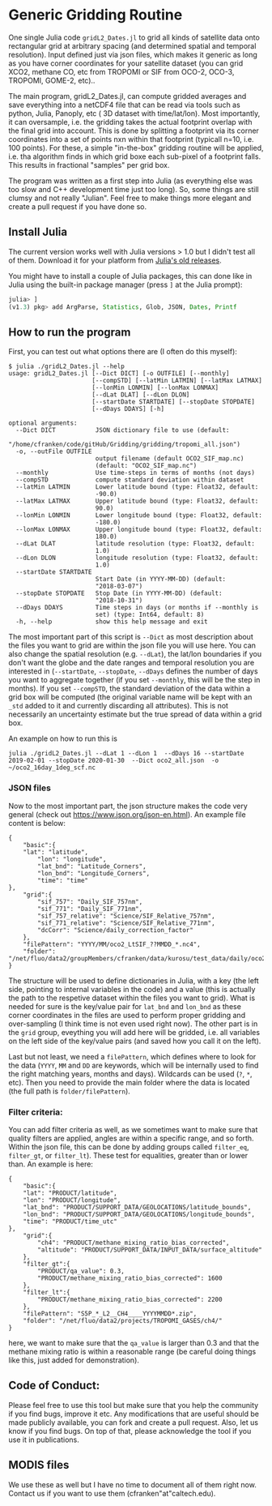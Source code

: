 # Generic Gridding Routine
One single Julia code `gridL2_Dates.jl` to grid all kinds of satellite data onto rectangular grid at arbitrary spacing (and determined spatial and temporal resolution). Input defined just via json files, which makes it generic as long as you have corner coordinates for your satellite dataset (you can grid XCO2, methane CO, etc from TROPOMI or SIF from OCO-2, OCO-3, TROPOMI, GOME-2, etc)..

The main program, gridL2_Dates.jl, can compute gridded averages and save everything into a netCDF4 file that can be read via tools such as python, Julia, Panoply, etc ( 3D dataset with time/lat/lon). Most importantly, it can oversample, i.e. the gridding takes the actual footprint overlap with the final grid into account. This is done by splitting a footprint via its corner coordinates into a set of points nxn within that footprint (typicall n=10, i.e. 100 points). For these, a simple "in-the-box" gridding routine will be applied, i.e. tha algorithm finds in which grid boxe each sub-pixel of a footprint falls. This results in fractional "samples" per grid box.

The program was written as a first step into Julia (as everything else was too slow and C++ development time just too long). So, some things are still clumsy and not really "Julian". Feel free to make things more elegant and create a pull request if you have done so. 

## Install Julia

The current version works well with Julia versions > 1.0 but I didn't test all of them. Download it for your platform from [Julia's old
releases](https://julialang.org/downloads/oldreleases/#v131_dec_30_2019).

You might have to install a couple of Julia packages, this can done like in Julia using the built-in package manager (press `]` at the Julia prompt):

```julia
julia> ]
(v1.3) pkg> add ArgParse, Statistics, Glob, JSON, Dates, Printf
```

## How to run the program

First, you can test out what options there are (I often do this myself):

```
$ julia ./gridL2_Dates.jl --help
usage: gridL2_Dates.jl [--Dict DICT] [-o OUTFILE] [--monthly]
                       [--compSTD] [--latMin LATMIN] [--latMax LATMAX]
                       [--lonMin LONMIN] [--lonMax LONMAX]
                       [--dLat DLAT] [--dLon DLON]
                       [--startDate STARTDATE] [--stopDate STOPDATE]
                       [--dDays DDAYS] [-h]

optional arguments:
  --Dict DICT           JSON dictionary file to use (default:
                        "/home/cfranken/code/gitHub/Gridding/gridding/tropomi_all.json")
  -o, --outFile OUTFILE
                        output filename (default OCO2_SIF_map.nc)
                        (default: "OCO2_SIF_map.nc")
  --monthly             Use time-steps in terms of months (not days)
  --compSTD             compute standard deviation within dataset
  --latMin LATMIN       Lower latitude bound (type: Float32, default:
                        -90.0)
  --latMax LATMAX       Upper latitude bound (type: Float32, default:
                        90.0)
  --lonMin LONMIN       Lower longitude bound (type: Float32, default:
                        -180.0)
  --lonMax LONMAX       Upper longitude bound (type: Float32, default:
                        180.0)
  --dLat DLAT           latitude resolution (type: Float32, default:
                        1.0)
  --dLon DLON           longitude resolution (type: Float32, default:
                        1.0)
  --startDate STARTDATE
                        Start Date (in YYYY-MM-DD) (default:
                        "2018-03-07")
  --stopDate STOPDATE   Stop Date (in YYYY-MM-DD) (default:
                        "2018-10-31")
  --dDays DDAYS         Time steps in days (or months if --monthly is
                        set) (type: Int64, default: 8)
  -h, --help            show this help message and exit
```

The most important part of this script is `--Dict` as most description about the files you want to grid are within the json file you will use here. You can also change the spatial resolution (e.g. `--dLat`), the lat/lon boundaries if you don't want the globe and the date ranges and temporal resolution you are interested in (`--startDate`, `--stopDate`, `--dDays` defines the number of days you want to aggregate together (if you set `--monthly`, this will be the step in months). If you set `--compSTD`, the standard deviation of the data within a grid box will be computed (the original variable name will be kept with an `_std` added to it and currently discarding all attributes). This is not necessarily an uncertainty estimate but the true spread of data within a grid box. 

An example on how to run this is

```
julia ./gridL2_Dates.jl --dLat 1 --dLon 1  --dDays 16 --startDate 2019-02-01 --stopDate 2020-01-30  --Dict oco2_all.json  -o ~/oco2_16day_1deg_scf.nc
```

### JSON files
Now to the most important part, the json structure makes the code very general (check out https://www.json.org/json-en.html).
An example file content is below:
```
{
    "basic":{
    "lat": "latitude",
        "lon": "longitude",
        "lat_bnd": "Latitude_Corners",
        "lon_bnd": "Longitude_Corners",
        "time": "time"
},
    "grid":{
        "sif_757": "Daily_SIF_757nm",
        "sif_771": "Daily_SIF_771nm",
        "sif_757_relative": "Science/SIF_Relative_757nm",
        "sif_771_relative": "Science/SIF_Relative_771nm",
        "dcCorr": "Science/daily_correction_factor"
    },
    "filePattern": "YYYY/MM/oco2_LtSIF_??MMDD_*.nc4",
    "folder": "/net/fluo/data2/groupMembers/cfranken/data/kurosu/test_data/daily/oco2/new/"
}
```

The structure will be used to define dictionaries in Julia, with a key (the left side, pointing to internal variables in the code) and a value (this is actually the path to the respetive dataset within the files you want to grid). What is needed for sure is the key/value pair for `lat_bnd` and `lon_bnd` as these corner coordinates in the files are used to perform proper gridding and over-sampling (I think time is not even used right now). The other part is in the `grid` group, eveything you will add here will be gridded, i.e. all variables on the left side of the key/value pairs (and saved how you call it on the left). 

Last but not least, we need a `filePattern`, which defines where to look for the data (`YYYY`, `MM` and `DD` are keywords, which will be internally used to find the right matching years, months and days). Wildcards can be used (`?`, `*`, etc). Then you need to provide the main folder where the data is located (the full path is `folder/filePattern`).

### Filter criteria:
You can add filter criteria as well, as we sometimes want to make sure that quality filters are applied, angles are within a specific range, and so forth. Within the json file, this can be done by adding groups called `filter_eq`, `filter_gt`, or `filter_lt`). These test for equalities, greater than or lower than. An example is here:
```
{
    "basic":{
    "lat": "PRODUCT/latitude",
    "lon": "PRODUCT/longitude",
    "lat_bnd": "PRODUCT/SUPPORT_DATA/GEOLOCATIONS/latitude_bounds",
    "lon_bnd": "PRODUCT/SUPPORT_DATA/GEOLOCATIONS/longitude_bounds",
    "time": "PRODUCT/time_utc"
},
    "grid":{
        "ch4": "PRODUCT/methane_mixing_ratio_bias_corrected",
        "altitude": "PRODUCT/SUPPORT_DATA/INPUT_DATA/surface_altitude"
    },
    "filter_gt":{
        "PRODUCT/qa_value": 0.3,
        "PRODUCT/methane_mixing_ratio_bias_corrected": 1600
    },
    "filter_lt":{
        "PRODUCT/methane_mixing_ratio_bias_corrected": 2200
    },
    "filePattern": "S5P_*_L2__CH4____YYYYMMDD*.zip",
    "folder": "/net/fluo/data2/projects/TROPOMI_GASES/ch4/"
}
```
here, we want to make sure that the `qa_value` is larger than 0.3 and that the methane mixing ratio is within a reasonable range (be careful doing things like this, just added for demonstration).

## Code of Conduct:
Please feel free to use this tool but make sure that you help the community if you find bugs, improve it etc. Any modifications that are useful should be made publicly available, you can fork and create a pull request. Also, let us know if you find bugs. On top of that, please acknowledge the tool if you use it in publications.

## MODIS files
We use these as well but I have no time to document all of them right now. Contact us if you want to use them (cfranken"at"caltech.edu).
